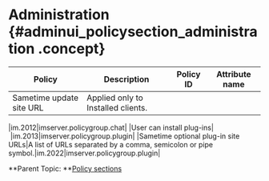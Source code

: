 # Administration {#adminui_policysection_administration .concept}

|Policy|Description|Policy ID|Attribute name|
|------|-----------|---------|--------------|
|Sametime update site URL|Applied only to Installed clients.

|im.2012|imserver.policygroup.chat|
|User can install plug-ins| |im.2013|imserver.policygroup.plugin|
|Sametime optional plug-in site URLs|A list of URLs separated by a comma, semicolon or pipe symbol.|im.2022|imserver.policygroup.plugin|

**Parent Topic: **[Policy sections](adminui_policy_sections.md)

